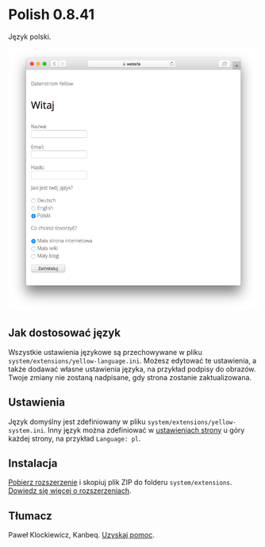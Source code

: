 # Polish 0.8.41

Język polski.

<p align="center"><img src="polish-screenshot.png?raw=true" alt="Zrzut ekranu"></p>

## Jak dostosować język

Wszystkie ustawienia językowe są przechowywane w pliku `system/extensions/yellow-language.ini`. Możesz edytować te ustawienia, a także dodawać własne ustawienia języka, na przykład podpisy do obrazów. Twoje zmiany nie zostaną nadpisane, gdy strona zostanie zaktualizowana.

## Ustawienia

Język domyślny jest zdefiniowany w pliku `system/extensions/yellow-system.ini`. Inny język można zdefiniować w [ustawieniach strony](https://github.com/annaesvensson/yellow-core#settings-page) u góry każdej strony, na przykład `Language: pl`.

## Instalacja

[Pobierz rozszerzenie](https://github.com/datenstrom/yellow-extensions/raw/main/downloads/polish.zip) i skopiuj plik ZIP do folderu `system/extensions`. [Dowiedz się więcej o rozszerzeniach](https://github.com/annaesvensson/yellow-update).

## Tłumacz

Paweł Klockiewicz, Kanbeq. [Uzyskaj pomoc](https://datenstrom.se/yellow/help/).
